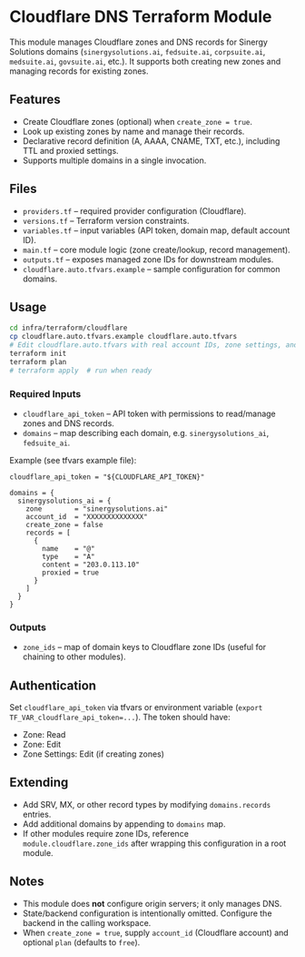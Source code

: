 # Cloudflare DNS Terraform Module

This module manages Cloudflare zones and DNS records for Sinergy Solutions domains (`sinergysolutions.ai`, `fedsuite.ai`, `corpsuite.ai`, `medsuite.ai`, `govsuite.ai`, etc.).  It supports both creating new zones and managing records for existing zones.

## Features

- Create Cloudflare zones (optional) when `create_zone = true`.
- Look up existing zones by name and manage their records.
- Declarative record definition (A, AAAA, CNAME, TXT, etc.), including TTL and proxied settings.
- Supports multiple domains in a single invocation.

## Files

- `providers.tf` – required provider configuration (Cloudflare).
- `versions.tf` – Terraform version constraints.
- `variables.tf` – input variables (API token, domain map, default account ID).
- `main.tf` – core module logic (zone create/lookup, record management).
- `outputs.tf` – exposes managed zone IDs for downstream modules.
- `cloudflare.auto.tfvars.example` – sample configuration for common domains.

## Usage

```bash
cd infra/terraform/cloudflare
cp cloudflare.auto.tfvars.example cloudflare.auto.tfvars
# Edit cloudflare.auto.tfvars with real account IDs, zone settings, and records
terraform init
terraform plan
# terraform apply  # run when ready
```

### Required Inputs

- `cloudflare_api_token` – API token with permissions to read/manage zones and DNS records.
- `domains` – map describing each domain, e.g. `sinergysolutions_ai`, `fedsuite_ai`.

Example (see tfvars example file):

```hcl
cloudflare_api_token = "${CLOUDFLARE_API_TOKEN}"

domains = {
  sinergysolutions_ai = {
    zone        = "sinergysolutions.ai"
    account_id  = "XXXXXXXXXXXXXX"
    create_zone = false
    records = [
      {
        name    = "@"
        type    = "A"
        content = "203.0.113.10"
        proxied = true
      }
    ]
  }
}
```

### Outputs

- `zone_ids` – map of domain keys to Cloudflare zone IDs (useful for chaining to other modules).

## Authentication

Set `cloudflare_api_token` via tfvars or environment variable (`export TF_VAR_cloudflare_api_token=...`). The token should have:

- Zone: Read
- Zone: Edit
- Zone Settings: Edit (if creating zones)

## Extending

- Add SRV, MX, or other record types by modifying `domains.records` entries.
- Add additional domains by appending to `domains` map.
- If other modules require zone IDs, reference `module.cloudflare.zone_ids` after wrapping this configuration in a root module.

## Notes

- This module does **not** configure origin servers; it only manages DNS.
- State/backend configuration is intentionally omitted. Configure the backend in the calling workspace.
- When `create_zone = true`, supply `account_id` (Cloudflare account) and optional `plan` (defaults to `free`).
